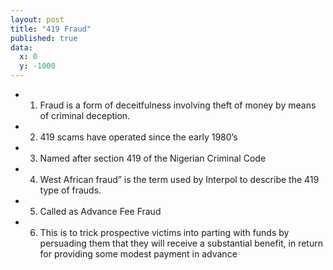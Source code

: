 ```yaml
---
layout: post
title: "419 Fraud"
published: true
data:
  x: 0
  y: -1000
---
```


+ 1. Fraud is a form of deceitfulness involving theft of money by means of criminal deception.
+ 2. 419 scams have operated since the early  1980’s 
+ 3. Named after section 419 of the Nigerian Criminal Code
+ 4. West African fraud” is the term used by Interpol to describe the 419 type of frauds. 
+ 5. Called as Advance Fee Fraud
+ 6. This is to trick prospective victims into parting with funds by persuading them that they will receive a substantial benefit, in return for providing some modest payment in advance

